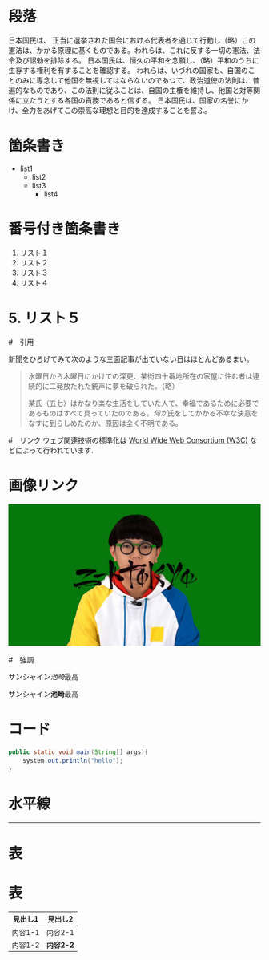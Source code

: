 # 段落

日本国民は、
正当に選挙された国会における代表者を通じて行動し（略）この憲法は、かかる原理に基くものである。われらは、これに反する一切の憲法、法令及び詔勅を排除する。
日本国民は、恒久の平和を念願し、（略）平和のうちに生存する権利を有することを確認する。
われらは、いづれの国家も、自国のことのみに専念して他国を無視してはならないのであつて、政治道徳の法則は、普遍的なものであり、この法則に従ふことは、自国の主権を維持し、他国と対等関係に立たうとする各国の責務であると信ずる。
日本国民は、国家の名誉にかけ、全力をあげてこの崇高な理想と目的を達成することを誓ふ。

# 箇条書き
- list1
    - list2
    - list3
        - list4
# 番号付き箇条書き
1. リスト１
2. リスト２
3. リスト３
4. リスト４
# 5. リスト５

#　引用

新聞をひろげてみて次のような三面記事が出ていない日はほとんどあるまい。

> 水曜日から木曜日にかけての深更、某街四十番地所在の家屋に住む者は連続的に二発放たれた銃声に夢を破られた。（略）
> 
> 某氏（五七）はかなり楽な生活をしていた人で、幸福であるために必要であるものはすべて具っていたのである。*何が*氏をしてかかる不幸な決意をなすに到らしめたのか、原因は全く不明である。

#　リンク
ウェブ関連技術の標準化は [World Wide Web Consortium (W3C)](http://www.w3.org/) などによって行われています.

# 画像リンク
![サンシャイン池崎最高](images/ni-to.jpg)

#　強調

サンシャイン*池崎*最高

サンシャイン**池崎**最高
# コード 
```Java
public static void main(String[] args){
    system.out.println("hello");
}
```
# 水平線
***

# 表
# 表
|見出し1|見出し2 |
| -- | -- |
| 内容1-1 | 内容2-1 |
| 内容1-2 | **内容2-2** |